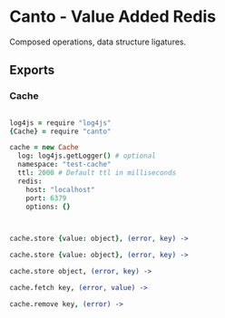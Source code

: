 # Canto - Value Added Redis

Composed operations, data structure ligatures.


## Exports

### Cache

```coffee

log4js = require "log4js"
{Cache} = require "canto"

cache = new Cache
  log: log4js.getLogger() # optional
  namespace: "test-cache"
  ttl: 2000 # Default ttl in milliseconds
  redis:
    host: "localhost"
    port: 6379
    options: {}



cache.store {value: object}, (error, key) ->

cache.store {value: object}, (error, key) ->

cache.store object, (error, key) ->

cache.fetch key, (error, value) ->

cache.remove key, (error) ->

```

